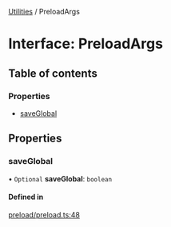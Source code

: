 [Utilities](../README.md) / PreloadArgs

# Interface: PreloadArgs

## Table of contents

### Properties

- [saveGlobal](PreloadArgs.md#saveglobal)

## Properties

### saveGlobal

• `Optional` **saveGlobal**: `boolean`

#### Defined in

[preload/preload.ts:48](https://github.com/noobiept/utilities/blob/f980c9b/source/preload/preload.ts#L48)
